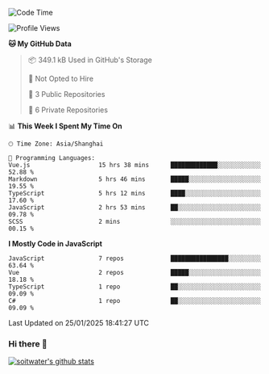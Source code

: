 <!--START_SECTION:waka-->
![Code Time](http://img.shields.io/badge/Code%20Time-4%2C560%20hrs%2056%20mins-blue)

![Profile Views](http://img.shields.io/badge/Profile%20Views-0-blue)

**🐱 My GitHub Data** 

> 📦 349.1 kB Used in GitHub's Storage 
 > 
> 🚫 Not Opted to Hire
 > 
> 📜 3 Public Repositories 
 > 
> 🔑 6 Private Repositories 
 > 
📊 **This Week I Spent My Time On** 

```text
🕑︎ Time Zone: Asia/Shanghai

💬 Programming Languages: 
Vue.js                   15 hrs 38 mins      █████████████░░░░░░░░░░░░   52.88 % 
Markdown                 5 hrs 46 mins       █████░░░░░░░░░░░░░░░░░░░░   19.55 % 
TypeScript               5 hrs 12 mins       ████░░░░░░░░░░░░░░░░░░░░░   17.60 % 
JavaScript               2 hrs 53 mins       ██░░░░░░░░░░░░░░░░░░░░░░░   09.78 % 
SCSS                     2 mins              ░░░░░░░░░░░░░░░░░░░░░░░░░   00.15 % 
```

**I Mostly Code in JavaScript** 

```text
JavaScript               7 repos             ████████████████░░░░░░░░░   63.64 % 
Vue                      2 repos             █████░░░░░░░░░░░░░░░░░░░░   18.18 % 
TypeScript               1 repo              ██░░░░░░░░░░░░░░░░░░░░░░░   09.09 % 
C#                       1 repo              ██░░░░░░░░░░░░░░░░░░░░░░░   09.09 % 
```




 Last Updated on 25/01/2025 18:41:27 UTC
<!--END_SECTION:waka-->

### Hi there 👋
[![soitwater's github stats](https://github-readme-stats.vercel.app/api?username=soitwater)](https://github.com/soitwater/github-readme-stats)
